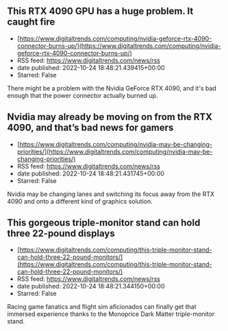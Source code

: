 ## This RTX 4090 GPU has a huge problem. It caught fire
 - [https://www.digitaltrends.com/computing/nvidia-geforce-rtx-4090-connector-burns-up/](https://www.digitaltrends.com/computing/nvidia-geforce-rtx-4090-connector-burns-up/)
 - RSS feed: https://www.digitaltrends.com/news/rss
 - date published: 2022-10-24 18:48:21.439415+00:00
 - Starred: False

There might be a problem with the Nvidia GeForce RTX 4090, and it's bad enough that the power connector actually burned up.

## Nvidia may already be moving on from the RTX 4090, and that’s bad news for gamers
 - [https://www.digitaltrends.com/computing/nvidia-may-be-changing-priorities/](https://www.digitaltrends.com/computing/nvidia-may-be-changing-priorities/)
 - RSS feed: https://www.digitaltrends.com/news/rss
 - date published: 2022-10-24 18:48:21.431745+00:00
 - Starred: False

Nvidia may be changing lanes and switching its focus away from the RTX 4090 and onto a different kind of graphics solution.

## This gorgeous triple-monitor stand can hold three 22-pound displays
 - [https://www.digitaltrends.com/computing/this-triple-monitor-stand-can-hold-three-22-pound-monitors/](https://www.digitaltrends.com/computing/this-triple-monitor-stand-can-hold-three-22-pound-monitors/)
 - RSS feed: https://www.digitaltrends.com/news/rss
 - date published: 2022-10-24 18:48:21.344150+00:00
 - Starred: False

Racing game fanatics and flight sim aficionados can finally get that immersed experience thanks to the Monoprice Dark Matter triple-monitor stand.
